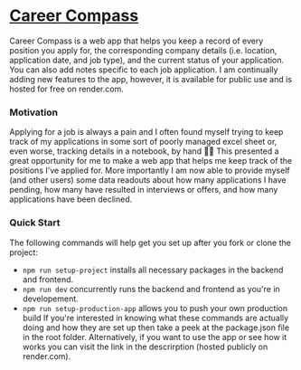 # [Career Compass](https://careercompass-0z1a.onrender.com/)
Career Compass is a web app that helps you keep a record of every position you apply for, the corresponding company details (i.e. location, application date, and job type), and the current status of your application. You can also add notes specific to each job application. I am continually adding new features to the app, however, it is available for public use and is hosted for free on render.com. 

### Motivation
Applying for a job is always a pain and I often found myself trying to keep track of my applications in some sort of poorly managed excel sheet or, even worse, tracking details in a notebook, by hand :woman_facepalming: This presented a great opportunity for me to make a web app that helps me keep track of the positions I've applied for. More importantly I am now able to provide myself (and other users) some data readouts about how many applications I have pending, how many have resulted in interviews or offers, and how many applications have been declined.    

### Quick Start
The following commands will help get you set up after you fork or clone the project:
- `npm run setup-project` installs all necessary packages in the backend and frontend.
- `npm run dev` concurrently runs the backend and frontend as you're in developement. 
- `npm run setup-production-app` allows you to push your own production build
If you're interested in knowing what these commands are actually doing and how they are set up then take a peek at the package.json file in the root folder. Alternatively, if you want to use the app or see how it works you can visit the link in the descrirption (hosted publicly on render.com).
